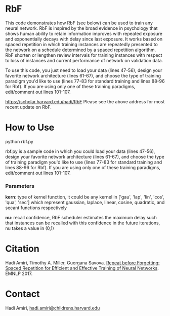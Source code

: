 # RbF

This code demonstrates how RbF (see below) can be used to train any
neural network. RbF is inspired by the broad evidence in psychology
that shows human ability to retain information improves with repeated 
exposure and exponentially decays with delay since last exposure. It 
works based on spaced repetition in which training instances are 
repeatedly presented to the network on a schedule determined by a spaced 
repetition algorithm. RbF shorten or lengthen review intervals for 
training instances with respect to loss of instances and current 
performance of network on validation data.

To use this code, you just need to load your data (lines 47-56), design
your favorite network architecture (lines 61-67), and choose the type of
training paradigm you'd like to use (lines 77-83 for standard training 
and lines 88-96 for Rbf). If you are using only one of these training
paradigms, edit/comment out lines 101-107.  

https://scholar.harvard.edu/hadi/RbF 
Please see the above address for most recent update on RbF. 

# How to Use
python rbf.py

rbf.py is a sample code in which you could load your data (lines 47-56), design
your favorite network architecture (lines 61-67), and choose the type of
training paradigm you'd like to use (lines 77-83 for standard training 
and lines 88-96 for Rbf). If you are using only one of these training
paradigms, edit/comment out lines 101-107.  

### Parameters 
**kern**: type of kernel function, it could be any kernel in ['gau', 'lap', 'lin', 'cos', 'qua', 'sec'] which represent gaussian, laplace, linear, cosine, quadratic, and secant functions respectively
            
**nu**: recall confidence, RbF scheduler estimates the maximum delay such that instances can be recalled with this confidence in the future iterations, nu takes a value in (0,1)  


# Citation
Hadi Amiri, Timothy A. Miller, Guergana Savova. [Repeat before Forgetting: Spaced Repetition for Efficient and Effective Training of Neural Networks](http://www.umiacs.umd.edu/~hadi/papers/amiri_emnlp17.pdf). EMNLP 2017. 

# Contact
Hadi Amiri, hadi.amiri@childrens.harvard.edu
